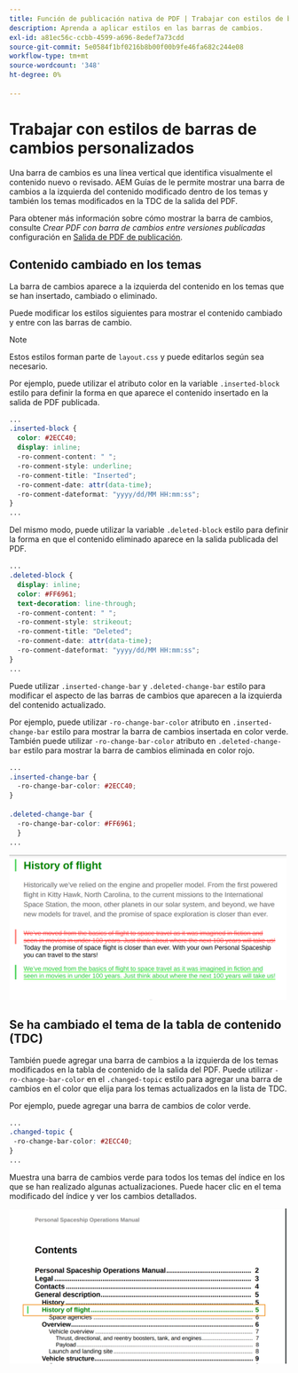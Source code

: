 ```yaml
---
title: Función de publicación nativa de PDF | Trabajar con estilos de barras de cambios personalizados
description: Aprenda a aplicar estilos en las barras de cambios.
exl-id: a81ec56c-ccbb-4599-a696-8edef7a73cdd
source-git-commit: 5e0584f1bf0216b8b00f00b9fe46fa682c244e08
workflow-type: tm+mt
source-wordcount: '348'
ht-degree: 0%

---
```


# Trabajar con estilos de barras de cambios personalizados

Una barra de cambios es una línea vertical que identifica visualmente el contenido nuevo o revisado. AEM Guías de le permite mostrar una barra de cambios a la izquierda del contenido modificado dentro de los temas y también los temas modificados en la TDC de la salida del PDF.

Para obtener más información sobre cómo mostrar la barra de cambios, consulte *Crear PDF con barra de cambios entre versiones publicadas* configuración en [Salida de PDF de publicación](../web-editor/native-pdf-web-editor.md).

## Contenido cambiado en los temas

La barra de cambios aparece a la izquierda del contenido en los temas que se han insertado, cambiado o eliminado.

Puede modificar los estilos siguientes para mostrar el contenido cambiado y entre con las barras de cambio.


>[!NOTE]
>
>Estos estilos forman parte de `layout.css` y puede editarlos según sea necesario.

Por ejemplo, puede utilizar el atributo color en la variable `.inserted-block` estilo para definir la forma en que aparece el contenido insertado en la salida de PDF publicada.


```css
...
.inserted-block { 
  color: #2ECC40; 
  display: inline; 
  -ro-comment-content: " "; 
  -ro-comment-style: underline; 
  -ro-comment-title: "Inserted"; 
  -ro-comment-date: attr(data-time); 
  -ro-comment-dateformat: "yyyy/dd/MM HH:mm:ss"; 
} 
...
```

Del mismo modo, puede utilizar la variable `.deleted-block` estilo para definir la forma en que el contenido eliminado aparece en la salida publicada del PDF.

```css
...
.deleted-block { 
  display: inline; 
  color: #FF6961; 
  text-decoration: line-through; 
  -ro-comment-content: " "; 
  -ro-comment-style: strikeout; 
  -ro-comment-title: "Deleted"; 
  -ro-comment-date: attr(data-time); 
  -ro-comment-dateformat: "yyyy/dd/MM HH:mm:ss"; 
} 
...
```

Puede utilizar `.inserted-change-bar` y `.deleted-change-bar` estilo para modificar el aspecto de las barras de cambios que aparecen a la izquierda del contenido actualizado.

Por ejemplo, puede utilizar `-ro-change-bar-color` atributo en `.inserted-change-bar` estilo para mostrar la barra de cambios insertada en color verde. También puede utilizar `-ro-change-bar-color` atributo en `.deleted-change-bar` estilo para mostrar la barra de cambios eliminada en color rojo.

```css
...
.inserted-change-bar { 
  -ro-change-bar-color: #2ECC40; 
} 

.deleted-change-bar { 
  -ro-change-bar-color: #FF6961; 
  } 
...
```

<img src="./assets/changed-bar-content.png" alt="Contenido de tema de barra modificado" width="500">

## Se ha cambiado el tema de la tabla de contenido (TDC)

También puede agregar una barra de cambios a la izquierda de los temas modificados en la tabla de contenido de la salida del PDF. Puede utilizar `-ro-change-bar-color` en el `.changed-topic` estilo para agregar una barra de cambios en el color que elija para los temas actualizados en la lista de TDC.

Por ejemplo, puede agregar una barra de cambios de color verde.

```css
...
.changed-topic { 
 -ro-change-bar-color: #2ECC40; 
}  
...
```


Muestra una barra de cambios verde para todos los temas del índice en los que se han realizado algunas actualizaciones. Puede hacer clic en el tema modificado del índice y ver los cambios detallados.

<img src="./assets/changed-bar-TOC.png" alt="Se ha cambiado la barra TOC" width="500">
